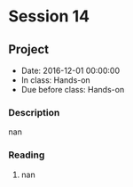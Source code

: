 # Session 14
## Project
- Date: 2016-12-01 00:00:00
- In class: Hands-on
- Due before class: Hands-on
### Description
nan
### Reading
1. nan

